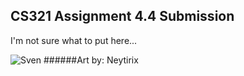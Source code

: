 ## CS321 Assignment 4.4 Submission
I'm not sure what to put here...

![Sven](https://user-images.githubusercontent.com/123230912/216857473-5d99b207-aa4b-4e29-88e3-b37ef79846e7.jpg)
######Art by: Neytirix
